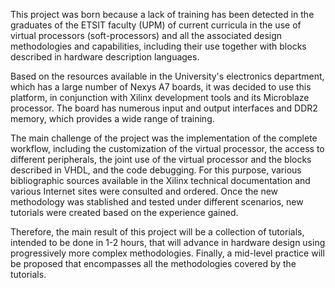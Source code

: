 This project was born because a lack of training has been detected in the graduates of the ETSIT faculty (UPM) of current curricula in the use 
of virtual processors (soft-processors) and all the associated design methodologies and capabilities, including their use together with blocks 
described in hardware description languages.

Based on the resources available in the University's electronics department, which has a large number of Nexys A7 boards, it was decided to use this platform, 
in conjunction with Xilinx development tools and its Microblaze processor. The board has numerous input and output interfaces and DDR2 memory, which provides 
a wide range of training.

The main challenge of the project was the implementation of the complete workflow, including the customization of the virtual processor, the access to different 
peripherals, the joint use of the virtual processor and the blocks described in VHDL, and the code debugging. For this purpose, various bibliographic sources 
available in the Xilinx technical documentation and various Internet sites were consulted and ordered. Once the new methodology was  stablished and tested under 
different scenarios, new tutorials were created based on the experience gained.

Therefore, the main result of this project will be a collection of tutorials, intended to be done in 1-2 hours, that will advance in hardware design using 
progressively more complex methodologies. Finally, a mid-level practice will be proposed that encompasses all the methodologies covered by the tutorials.
